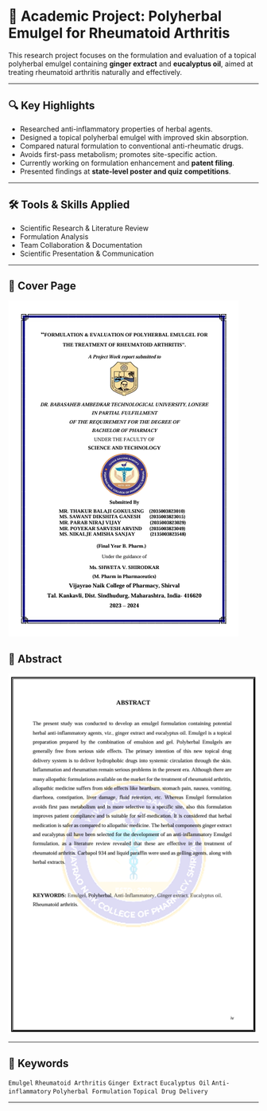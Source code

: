 # 🧪 Academic Project: Polyherbal Emulgel for Rheumatoid Arthritis

This research project focuses on the formulation and evaluation of a topical polyherbal emulgel containing **ginger extract** and **eucalyptus oil**, aimed at treating rheumatoid arthritis naturally and effectively.

---

## 🔍 Key Highlights

- Researched anti-inflammatory properties of herbal agents.
- Designed a topical polyherbal emulgel with improved skin absorption.
- Compared natural formulation to conventional anti-rheumatic drugs.
- Avoids first-pass metabolism; promotes site-specific action.
- Currently working on formulation enhancement and **patent filing**.
- Presented findings at **state-level poster and quiz competitions**.

---

## 🛠 Tools & Skills Applied

- Scientific Research & Literature Review  
- Formulation Analysis  
- Team Collaboration & Documentation  
- Scientific Presentation & Communication  

---
## 📘 Cover Page
![Cover Page](https://github.com/Balaji1546/FORMULATION-EVALUATION-OF-POLYHERBAL-EMULGEL-FOR-THE-TREATMENT-OF-RHEUMATOID-ARTHRITIS/blob/06ef16581e07a27e9f68377ed26acc83861e313e/Screenshot%202025-08-06%20165830.png)


## 📄 Abstract
![Abstract](https://github.com/Balaji1546/FORMULATION-EVALUATION-OF-POLYHERBAL-EMULGEL-FOR-THE-TREATMENT-OF-RHEUMATOID-ARTHRITIS/blob/3a72ac6edc7f39188435abfb43bbf8348d0d8d49/Screenshot%202025-08-06%20165917.png)

---
## 🧠 Keywords

`Emulgel` `Rheumatoid Arthritis` `Ginger Extract` `Eucalyptus Oil` `Anti-inflammatory` `Polyherbal Formulation` `Topical Drug Delivery`

---
